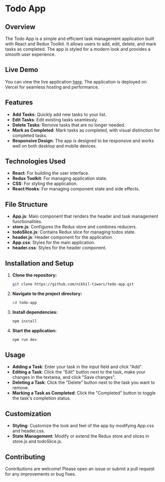 # Todo App

## Overview

The Todo App is a simple and efficient task management application built with React and Redux Toolkit. It allows users to add, edit, delete, and mark tasks as completed. The app is styled for a modern look and provides a smooth user experience.

## Live Demo

You can view the live application [here](https://react-todo-app-virid-three.vercel.app/). The application is deployed on Vercel for seamless hosting and performance.

## Features

- **Add Tasks**: Quickly add new tasks to your list.
- **Edit Tasks**: Edit existing tasks seamlessly.
- **Delete Tasks**: Remove tasks that are no longer needed.
- **Mark as Completed**: Mark tasks as completed, with visual distinction for completed tasks.
- **Responsive Design**: The app is designed to be responsive and works well on both desktop and mobile devices.

## Technologies Used

- **React**: For building the user interface.
- **Redux Toolkit**: For managing application state.
- **CSS**: For styling the application.
- **React Hooks**: For managing component state and side effects.

## File Structure

- **App.js**: Main component that renders the header and task management functionalities.
- **store.js**: Configures the Redux store and combines reducers.
- **todoSlice.js**: Contains Redux slice for managing todos state.
- **header.js**: Header component for the application.
- **App.css**: Styles for the main application.
- **header.css**: Styles for the header component.

## Installation and Setup

1. **Clone the repository:**
   ```bash
   git clone https://github.com/nikhil-tiwari/todo-app.git
2. **Navigate to the project directory:**
   ```bash
   cd todo-app
3. **Install dependencies:**
   ```bash
   npm install
4. **Start the application:**
   ```bash
   npm run dev

## Usage

- **Adding a Task**: Enter your task in the input field and click "Add".
- **Editing a Task**: Click the "Edit" button next to the task, make your changes in the textarea, and click "Save changes".
- **Deleting a Task**: Click the "Delete" button next to the task you want to remove.
- **Marking a Task as Completed**: Click the "Completed" button to toggle the task's completion status.

## Customization

- **Styling**: Customize the look and feel of the app by modifying App.css and header.css.
- **State Management**: Modify or extend the Redux store and slices in store.js and todoSlice.js.

## Contributing

Contributions are welcome! Please open an issue or submit a pull request for any improvements or bug fixes.
